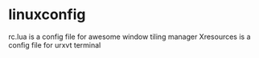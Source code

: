 # linuxconfig
rc.lua is a config file for awesome window tiling manager
Xresources is a config file for urxvt terminal 
